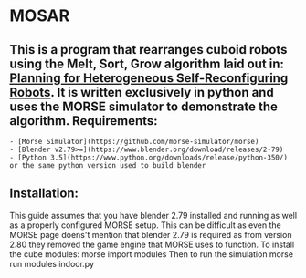 # MOSAR
This is a program that rearranges cuboid robots using the Melt, Sort, Grow algorithm laid out in: [Planning for Heterogeneous Self-Reconfiguring Robots](http://groups.csail.mit.edu/drl/publications/papers/MeltSortGrow.pdf">Reconfiguration). It is written exclusively in python and uses the MORSE simulator to demonstrate the algorithm.
Requirements:
------------
    - [Morse Simulator](https://github.com/morse-simulator/morse)
    - [Blender v2.79>=](https://www.blender.org/download/releases/2-79)
    - [Python 3.5](https://www.python.org/downloads/release/python-350/) or the same python version used to build blender

Installation:
-------------
This guide assumes that you have blender 2.79 installed and running as well as a properly configured MORSE setup. This can be difficult as even the MORSE page doens't mention that blender 2.79 is required as from version 2.80 they removed the game engine that MORSE uses to function.
To install the cube modules:
    morse import modules
Then to run the simulation
    morse run modules indoor.py
